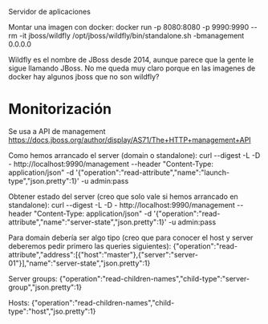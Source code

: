Servidor de aplicaciones

Montar una imagen con docker:
docker run -p 8080:8080 -p 9990:9990 --rm -it jboss/wildfly /opt/jboss/wildfly/bin/standalone.sh -bmanagement 0.0.0.0

Wildfly es el nombre de JBoss desde 2014, aunque parece que la gente le sigue llamando JBoss.
No me queda muy claro porque en las imagenes de docker hay algunos jboss que no son wildfly?


# Monitorización
Se usa a API de management
https://docs.jboss.org/author/display/AS71/The+HTTP+management+API

Como hemos arrancado el server (domain o standalone):
curl --digest -L -D - http://localhost:9990/management --header "Content-Type: application/json" -d '{"operation":"read-attribute","name":"launch-type","json.pretty":1}' -u admin:pass

Obtener estado del server (creo que solo vale si hemos arrancado en standalone):
curl --digest -L -D - http://localhost:9990/management --header "Content-Type: application/json" -d '{"operation":"read-attribute","name":"server-state","json.pretty":1}' -u admin:pass

Para domain debería ser algo tipo (creo que para conocer el host y server deberemos pedir primero las queries siguientes):
{"operation":"read-attribute","address":[{"host":"master"},{"server":"server-01"}],"name":"server-state","json.pretty":1}

Server groups:
{"operation":"read-children-names","child-type":"server-group","json.pretty":1}

Hosts:
{"operation":"read-children-names","child-type":"host","jso.pretty":1}
